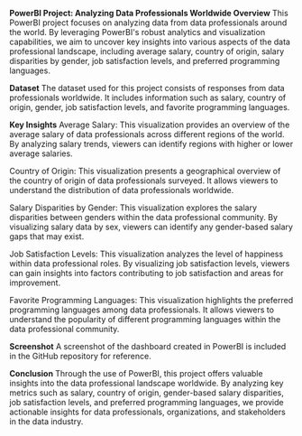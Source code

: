 **PowerBI Project: Analyzing Data Professionals Worldwide
Overview**
This PowerBI project focuses on analyzing data from data professionals around the world. By leveraging PowerBI's robust analytics and visualization capabilities, we aim to uncover key insights into various aspects of the data professional landscape, including average salary, country of origin, salary disparities by gender, job satisfaction levels, and preferred programming languages.

**Dataset**
The dataset used for this project consists of responses from data professionals worldwide. It includes information such as salary, country of origin, gender, job satisfaction levels, and favorite programming languages.

**Key Insights**
Average Salary: This visualization provides an overview of the average salary of data professionals across different regions of the world. By analyzing salary trends, viewers can identify regions with higher or lower average salaries.

Country of Origin: This visualization presents a geographical overview of the country of origin of data professionals surveyed. It allows viewers to understand the distribution of data professionals worldwide.

Salary Disparities by Gender: This visualization explores the salary disparities between genders within the data professional community. By visualizing salary data by sex, viewers can identify any gender-based salary gaps that may exist.

Job Satisfaction Levels: This visualization analyzes the level of happiness within data professional roles. By visualizing job satisfaction levels, viewers can gain insights into factors contributing to job satisfaction and areas for improvement.

Favorite Programming Languages: This visualization highlights the preferred programming languages among data professionals. It allows viewers to understand the popularity of different programming languages within the data professional community.

**Screenshot**
A screenshot of the dashboard created in PowerBI is included in the GitHub repository for reference.

**Conclusion**
Through the use of PowerBI, this project offers valuable insights into the data professional landscape worldwide. By analyzing key metrics such as salary, country of origin, gender-based salary disparities, job satisfaction levels, and preferred programming languages, we provide actionable insights for data professionals, organizations, and stakeholders in the data industry.
